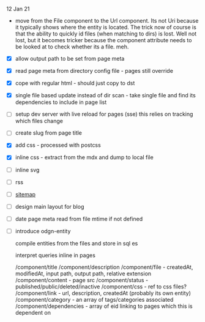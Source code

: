 

12 Jan 21

- move from the File component to the Url component. Its not Uri because it typically shows where the entity is located. The trick now of course is that the ability to quickly id files (when matching to dirs) is lost. Well not lost, but it becomes tricker because the component attribute needs to be looked at to check whether its a file. meh.








- [x] allow output path to be set from page meta

- [x] read page meta from directory config file - pages still override

- [x] cope with regular html - should just copy to dst

- [x] single file based update instead of dir scan - take single file and find its dependencies to include in page list

- [ ] setup dev server with live reload for pages (sse)
    this relies on tracking which files change

- [ ] create slug from page title

- [x] add css - processed with postcss

- [x] inline css - extract from the mdx and dump to local file

- [ ] inline svg

- [ ] rss

- [ ] [sitemap](https://en.wikipedia.org/wiki/Sitemaps)
 
- [ ] design main layout for blog

- [ ] date page meta read from file mtime if not defined

- [ ] introduce odgn-entity

    compile entities from the files and store in sql es

    interpret queries inline in pages

    /component/title
    /component/description
    /component/file - createdAt, modifiedAt, input path, output path, relative extension
    /component/content - page src
    /component/status - published/public/deleted/inactive
    /component/css - ref to css files?
    /component/link - url, description, createdAt (probably its own entity)
    /component/category - an array of tags/categories associated
    /component/dependencies - array of eid linking to pages which this is dependent on
